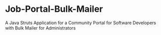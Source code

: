 # Job-Portal-Bulk-Mailer
A Java Struts Application for a Community Portal for Software Developers with Bulk Mailer for Administrators
